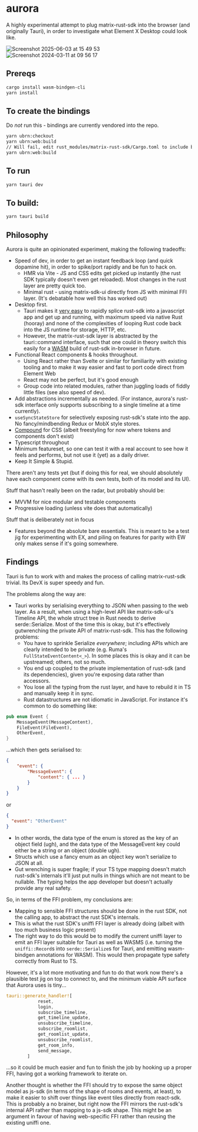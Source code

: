 # aurora

A highly experimental attempt to plug matrix-rust-sdk into the browser (and originally Tauri), in order to
investigate what Element X Desktop could look like.

![Screenshot 2025-06-03 at 15 49 53](https://github.com/user-attachments/assets/dc66e83c-1985-4f67-8d11-8331ffd10d2f)
![Screenshot 2024-03-11 at 09 56 17](https://github.com/element-hq/aurora/assets/1294269/52b77b95-4434-46bf-8ea2-a00f91988a07)

## Prereqs

```bash
cargo install wasm-bindgen-cli
yarn install
```

## To create the bindings

Do *not* run this - bindings are currently vendored into the repo.

```bash
yarn ubrn:checkout
yarn ubrn:web:build
// Will fail, edit rust_modules/matrix-rust-sdk/Cargo.toml to include bindings/wasm in the build targets
yarn ubrn:web:build
```

## To run

```bash
yarn tauri dev
```

## To build:

```bash
yarn tauri build
```

## Philosophy

Aurora is quite an opinionated experiment, making the following tradeoffs:

- Speed of dev, in order to get an instant feedback loop (and quick dopamine hit), in order to spike/port rapidly and
  be fun to hack on.
  - HMR via Vite - JS and CSS edits get picked up instantly (the rust SDK typically doesn't even get reloaded). Most
    changes in the rust layer are pretty quick too.
  - Minimal rust - using matrix-sdk-ui directly from JS with minimal FFI layer. (It's debatable how well this has worked out)
- Desktop first.
  - Tauri makes it [very easy](https://tauri.app/v1/guides/features/command/) to rapidly splice rust-sdk into a
    javascript app and get up and running, with maximum speed via native Rust (hooray) and none of the complexities
    of looping Rust code back into the JS runtime for storage, HTTP, etc.
  - However, the matrix-rust-sdk layer is abstracted by the tauri::command interface, such that one could in theory
    switch this easily for a [WASM](https://github.com/matrix-org/matrix-rust-sdk/compare/main...matthew/wasm) build
    of rust-sdk in-browser in future.
- Functional React components & hooks throughout.
  - Using React rather than Svelte or similar for familiarity with existing tooling and to make it way easier and fast
    to port code direct from Element Web
  - React may not be perfect, but it's good enough
  - Group code into related modules, rather than juggling loads of fiddly little files (see also speed of dev).
- Add abstractions incrementally as needed. (For instance, aurora's rust-sdk interface only supports subscribing to a single
  timeline at a time currently).
- `useSyncStateStore` for selectively exposing rust-sdk's state into the app. No fancy/mindbending Redux or MobX style
  stores.
- [Compound](https://compound.element.io) for CSS (albeit freestyling for now where tokens and components don't exist)
- Typescript throughout
- Minimum featureset, so one can test it with a real account to see how it feels and performs, but not use it (yet) as
  a daily driver.
- Keep It Simple & Stupid.

There aren't any tests yet (but if doing this for real, we should absolutely have each component come with its own tests,
both of its model and its UI).

Stuff that hasn't really been on the radar, but probably should be:

- MVVM for nice modular and testable components
- Progressive loading (unless vite does that automatically)

Stuff that is deliberately not in focus

- Features beyond the absolute bare essentials. This is meant to be a test jig for experimenting with EX, and piling
  on features for parity with EW only makes sense if it's going somewhere.

## Findings

Tauri is fun to work with and makes the process of calling matrix-rust-sdk trivial. Its DevX is super speedy and fun.

The problems along the way are:

- Tauri works by serialising everything to JSON when passing to the web layer. As a result, when using a high-level
  API like matrix-sdk-ui's Timeline API, the whole struct tree in Rust needs to derive serde::Serialize. Most of the
  time this is okay, but it's effectively gutwrenching the private API of matrix-rust-sdk. This has the following
  problems:
  - You have to sprinkle Serialize _everywhere_; including APIs which are clearly intended to be private (e.g. Ruma's
    `FullStateEventContent<_>`). In some places this is okay and it can be upstreamed; others, not so much.
  - You end up coupled to the private implementation of rust-sdk (and its dependencies), given you're exposing data
    rather than accessors.
  - You lose all the typing from the rust layer, and have to rebuild it in TS and manually keep it in sync.
  - Rust datastructures are not idiomatic in JavaScript. For instance it's common to do something like:

```rust
pub enum Event {
    MessageEvent(MessageContent),
    FileEvent(FileEvent),
    OtherEvent,
}
```

...which then gets serialised to:

```json
{
    "event": {
        "MessageEvent": {
            "content": { ... }
        }
    }
}
```

or

```json
{
  "event": "OtherEvent"
}
```

- In other words, the data type of the enum is stored as the key of an object field (ugh), and the data type of the
  MessageEvent key could either be a string or an object (double ugh).
- Structs which use a fancy enum as an object key won't serialize to JSON at all.
- Gut wrenching is super fragile; if your TS type mapping doesn't match rust-sdk's internals it'll just put nulls in
  things which are not meant to be nullable. The typing helps the app developer but doesn't actually provide any
  real safety.

So, in terms of the FFI problem, my conclusions are:

- Mapping to sensible FFI structures should be done in the rust SDK, not the calling app, to abstract the rust SDK's
  internals.
- This is what the rust SDK's uniffi FFI layer is already doing (albeit with too much business logic present)
- The right way to do this would be to modify the current uniffi layer to emit an FFI layer suitable for Tauri as well
  as WASMS (i.e. turning the `uniffi::Record`s into `serde::Serialize`s for Tauri, and emitting wasm-bindgen annotations
  for WASM). This would then propagate type safety correctly from Rust to TS.

However, it's a lot more motivating and fun to do that work now there's a plausible test jig on top to connect to, and
the minimum viable API surface that Aurora uses is tiny...

```rust
tauri::generate_handler![
            reset,
            login,
            subscribe_timeline,
            get_timeline_update,
            unsubscribe_timeline,
            subscribe_roomlist,
            get_roomlist_update,
            unsubscribe_roomlist,
            get_room_info,
            send_message,
        ]
```

...so it could be much easier and fun to finish the job by hooking up a proper FFI, having got a working framework to
iterate on.

Another thought is whether the FFI should try to expose the same object model as js-sdk (in terms of the shape of rooms
and events, at least), to make it easier to shift over things like event tiles directly from react-sdk.
This is probably a no brainer, but right now the FFI mirrors the rust-sdk's internal API rather than mapping to a
js-sdk shape. This might be an argument in favour of having web-specific FFI rather than reusing the existing
uniffi one.
